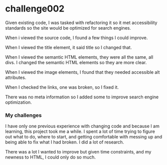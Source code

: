 # challenge002

Given existing code, I was tasked with refactoring it so it met accessibility standards so the site would be optimized for search engines.

When i viewed the source code, I found a few things I could improve.

When I viewed the title element, it said title so I changed that.

When I viewed the semantic HTML elements, they were all the same, all divs. I changed the semantic HTML elements so they are more clear.

When I viewed the image elements, I found that they needed accessible alt attributes.

When I checked the links, one was broken, so I fixed it.

There was no meta information so I added some to improve search engine optimization.

### My challenges

I have only one previous experience with changing code and because I am learning, this project took me a while. I spent a lot of time trying to figure out what to do, where to start, and getting comfortable with messing up and being able to fix what I had broken. I did a lot of research.

There was a lot I wanted to improve but given time constraints, and my newness to HTML, I could only do so much.
